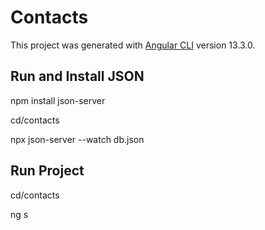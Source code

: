 # Contacts

This project was generated with [Angular CLI](https://github.com/angular/angular-cli) version 13.3.0.

## Run and Install JSON

npm install json-server

cd/contacts

npx json-server --watch db.json

## Run Project

cd/contacts

ng s

